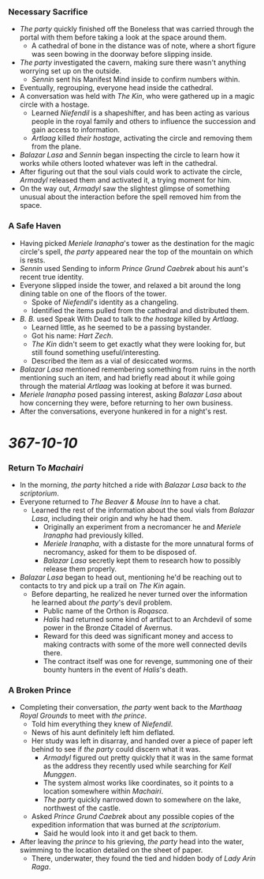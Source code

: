 ### Necessary Sacrifice

* *The party* quickly finished off the Boneless that was carried through the portal with them before taking a look at the space around them.
  * A cathedral of bone in the distance was of note, where a short figure was seen bowing in the doorway before slipping inside.
* *The party* investigated the cavern, making sure there wasn't anything worrying set up on the outside.
  * *Sennin* sent his Manifest Mind inside to confirm numbers within.
* Eventually, regrouping, everyone head inside the cathedral.
* A conversation was held with *The Kin*, who were gathered up in a magic circle with a hostage.
  * Learned *Niefendil* is a shapeshifter, and has been acting as various people in the royal family and others to influence the succession and gain access to information.
  * *Artlaag* killed *their hostage*, activating the circle and removing them from the plane.
* *Balazar Lasa* and *Sennin* began inspecting the circle to learn how it works while others looted whatever was left in the cathedral.
* After figuring out that the soul vials could work to activate the circle, *Armadyl* released them and activated it, a trying moment for him.
* On the way out, *Armadyl* saw the slightest glimpse of something unusual about the interaction before the spell removed him from the space.

### A Safe Haven

* Having picked *Meriele Iranapha*'s tower as the destination for the magic circle's spell, *the party* appeared near the top of the mountain on which is rests.
* *Sennin* used Sending to inform *Prince Grund Caebrek* about his aunt's recent true identity.
* Everyone slipped inside the tower, and relaxed a bit around the long dining table on one of the floors of the tower.
  * Spoke of *Niefendil*'s identity as a changeling.
  * Identified the items pulled from the cathedral and distributed them.
* *B. B.* used Speak With Dead to talk to *the hostage* killed by *Artlaag*.
  * Learned little, as he seemed to be a passing bystander.
  * Got his name: *Hart Zech*.
  * *The Kin* didn't seem to get exactly what they were looking for, but still found something useful/interesting.
  * Described the item as a vial of desiccated worms.
* *Balazar Lasa* mentioned remembering something from ruins in the north mentioning such an item, and had briefly read about it while going through the material *Artlaag* was looking at before it was burned.
* *Meriele Iranapha* posed passing interest, asking *Balazar Lasa* about how concerning they were, before returning to her own business.
* After the conversations, everyone hunkered in for a night's rest.

# *367-10-10*

### Return To *Machairi*

* In the morning, *the party* hitched a ride with *Balazar Lasa* back to *the scriptorium*.
* Everyone returned to *The Beaver & Mouse Inn* to have a chat.
  * Learned the rest of the information about the soul vials from *Balazar Lasa*, including their origin and why he had them.
    * Originally an experiment from a necromancer he and *Meriele Iranapha* had previously killed.
    * *Meriele Iranapha*, with a distaste for the more unnatural forms of necromancy, asked for them to be disposed of. 
    * *Balazar Lasa* secretly kept them to research how to possibly release them properly.
* *Balazar Lasa* began to head out, mentioning he'd be reaching out to contacts to try and pick up a trail on *The Kin* again.
  * Before departing, he realized he never turned over the information he learned about *the party*'s devil problem.
    * Public name of the Orthon is *Roqasca*.
    * *Halis* had returned some kind of artifact to an Archdevil of some power in the Bronze Citadel of Avernus.
    * Reward for this deed was significant money and access to making contracts with some of the more well connected devils there.
    * The contract itself was one for revenge, summoning one of their bounty hunters in the event of *Halis*'s death.

### A Broken Prince

* Completing their conversation, *the party* went back to the *Marthaag Royal Grounds* to meet with *the prince*.
  * Told him everything they knew of *Niefendil*.
  * News of his aunt definitely left him deflated.
  * Her study was left in disarray, and handed over a piece of paper left behind to see if *the party* could discern what it was.
    * *Armadyl* figured out pretty quickly that it was in the same format as the address they recently used while searching for *Kell Munggen*.
    * The system almost works like coordinates, so it points to a location somewhere within *Machairi*. 
    * *The party* quickly narrowed down to somewhere on the lake, northwest of the castle.
  * Asked *Prince Grund Caebrek* about any possible copies of the expedition information that was burned at *the scriptorium*.
    * Said he would look into it and get back to them.
* After leaving *the prince* to his grieving, *the party* head into the water, swimming to the location detailed on the sheet of paper.
  * There, underwater, they found the tied and hidden body of *Lady Arin Raga*.

